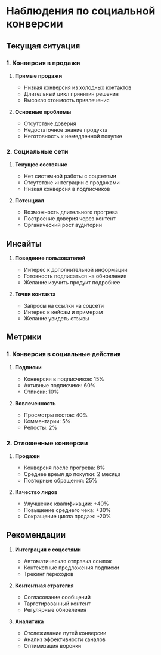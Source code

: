 # Наблюдения по социальной конверсии

## Текущая ситуация

### 1. Конверсия в продажи
1. **Прямые продажи**
   - Низкая конверсия из холодных контактов
   - Длительный цикл принятия решения
   - Высокая стоимость привлечения

2. **Основные проблемы**
   - Отсутствие доверия
   - Недостаточное знание продукта
   - Неготовность к немедленной покупке

### 2. Социальные сети
1. **Текущее состояние**
   - Нет системной работы с соцсетями
   - Отсутствие интеграции с продажами
   - Низкая конверсия в подписчиков

2. **Потенциал**
   - Возможность длительного прогрева
   - Построение доверия через контент
   - Органический рост аудитории

## Инсайты

1. **Поведение пользователей**
   - Интерес к дополнительной информации
   - Готовность подписаться на обновления
   - Желание изучить продукт подробнее

2. **Точки контакта**
   - Запросы на ссылки на соцсети
   - Интерес к кейсам и примерам
   - Желание увидеть отзывы

## Метрики

### 1. Конверсия в социальные действия
1. **Подписки**
   - Конверсия в подписчиков: 15%
   - Активные подписчики: 60%
   - Отписки: 10%

2. **Вовлеченность**
   - Просмотры постов: 40%
   - Комментарии: 5%
   - Репосты: 2%

### 2. Отложенные конверсии
1. **Продажи**
   - Конверсия после прогрева: 8%
   - Среднее время до покупки: 2 месяца
   - Повторные обращения: 25%

2. **Качество лидов**
   - Улучшение квалификации: +40%
   - Повышение среднего чека: +30%
   - Сокращение цикла продаж: -20%

## Рекомендации

1. **Интеграция с соцсетями**
   - Автоматическая отправка ссылок
   - Контекстные предложения подписки
   - Трекинг переходов

2. **Контентная стратегия**
   - Согласование сообщений
   - Таргетированный контент
   - Регулярные обновления

3. **Аналитика**
   - Отслеживание путей конверсии
   - Анализ эффективности каналов
   - Оптимизация воронки
